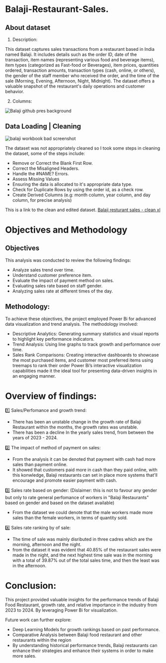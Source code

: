 # Balaji-Restaurant-Sales.
## About dataset

1. Description:

This dataset captures sales transactions from a restaurant based in India named Balaji.
It includes details such as the order ID, date of the transaction, item names (representing various food and beverage items), item types (categorized as Fast-food or Beverages), item prices, quantities ordered, transaction amounts, transaction types (cash, online, or others), the gender of the staff member who received the order, and the time of the sale (Morning, Evening, Afternoon, Night, Midnight). The dataset offers a valuable snapshot of the restaurant's daily operations and customer behavior.

2. Columns: 

![Balaji github pres background](https://github.com/user-attachments/assets/6fa469eb-c560-446b-9f74-5fe1bde61917)

## Data Loading | Cleaning


![balaji workbook bad screenshot](https://github.com/user-attachments/assets/e676c846-2888-40f6-8bbe-5d5c749ad6d2)

The dataset was not appropriately cleaned so I took some steps in cleaning the dataset, some of the steps include:
- Remove or Correct the Blank First Row.
- Correct the Misaligned Headers.
- Handle the #NAME? Errors.
- Assess Missing Values
- Ensuring the data is allocated to it's appropriate data type.
- Check for Duplicate Rows by using the order id, as a check row.
- Create Derived Columns (e.g: month column, year column, and day column, for precise analysis)

This is a link to the clean and edited dataset.
[Balaji resturant sales - clean xl](https://github.com/user-attachments/files/20374171/Balaji.Fast.resturant.sales.-.worked.on.xlsx)


# Objectives and Methodology
## Objectives
This analysis was conducted to review the following findings:
- Analyze sales trend over time.
- Understand customer preference item.
- Evaluate the impact of payment method on sales.
- Evaluating sales rate based on staff gender.
- Analyzing sales rate at different times of the day.

## Methodology:
To achieve these objectives, the project employed Power Bi for advanced data visualization and trend analysis. The methodology involved:

- Descriptive Analytics: Generating summary statistics and visual reports to highlight key performance indicators.
- Trend Analysis: Using line graphs to track growth and performance over time.
- Sales Rank Comparisons: Creating interactive dashboards to showcase the most purchased items, and customer most preferred items using treemaps to rank their order
Power Bi’s interactive visualization capabilities made it the ideal tool for presenting data-driven insights in an engaging manner.

# Overview of findings:
1️⃣ Sales/Perfomance and growth trend:
  - There has been an unstable change in the growth rate of Balaji Restaurant within the months, the growth rates was unstable.
  - There has been a decline In the yearly sales trend, from between the years of 2023 - 2024.

2️⃣ The impact of method of payment on sales:
  - From the analysis it can be denoted that payment with cash had more sales than payment online.
  - It showed that customers paid more in cash than they paid online, with this konwledge, Balaji restaurants can set in place more systems that'll encourage and promote easier payment with cash.

3️⃣ Sales rate based on gender:
  (Dislaimer: this is not to favour any gender but only to rate general perfomance of workers in "Balaji Restaurants" based on gender and based on the dataset available)
  - From the dataset we could denote that the male workers made more sales than the female workers, in terms of quantity sold.

4️⃣ Sales rate ranking by of sale:
  - The time of sale was mainly disributed in three cadres which are the morning, afternoon and the night.
  - from the dataset it was evident that 40.85% of the restaurant sales were made in the night, and the next highest time sale was in the 
    morning with a total of 39.87% out of the total sales time, and then the least was in the afternoon.

# Conclusion:
This project provided valuable insights for the performance trends of Balaji Food Restaurant, growth rate, and relative importance in the industry from 2023 to 2024. By leveraging Power Bi for visualization.

Future work can further explore:

- Deep Learning Models for growth rankings based on past performance.
- Comparative Analysis between Balaji food restaurant and other restaurants within the region
- By understanding historical performance trends, Balaji restaurants can enhance their strategies and enhance their systems in order to 
  make more sales.
